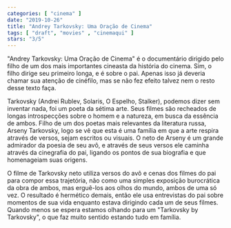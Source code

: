```yaml
---
categories: [ "cinema" ]
date: "2019-10-26"
title: "Andrey Tarkovsky: Uma Oração de Cinema"
tags: [ "draft", "movies" , "cinemaqui" ]
stars: "3/5"
---
```

"Andrey Tarkovsky: Uma Oração de Cinema" é o documentário dirigido pelo filho de um dos mais importantes cineasta da história do cinema. Sim, o filho dirige seu primeiro longa, e é sobre o pai. Apenas isso já deveria chamar sua atenção de cinéfilo, mas se não fez efeito talvez nem o resto desse texto faça.

Tarkovsky (Andrei Rublev, Solaris, O Espelho, Stalker), podemos dizer sem inventar nada, foi um poeta da sétima arte. Seus filmes são recheados de longas introspecções sobre o homem e a natureza, em busca da essência de ambos. Filho de um dos poetas mais relevantes da literatura russa, Arseny Tarkovsky, logo se vê que esta é uma família em que a arte respira através de versos, sejam escritos ou visuais. O neto de Arseny é um grande admirador da poesia de seu avô, e através de seus versos ele caminha através da cinegrafia do pai, ligando os pontos de sua biografia e que homenageiam suas origens.

O filme de Tarkovsky neto utiliza versos do avô e cenas dos filmes do pai para compor essa trajetória, não como uma simples exposição burocrática da obra de ambos, mas erguê-los aos olhos do mundo, ambos de uma só vez. O resultado é hermético demais, então ele usa entrevistas do pai sobre momentos de sua vida enquanto estava dirigindo cada um de seus filmes. Quando menos se espera estamos olhando para um "Tarkovsky by Tarkovsky", o que faz muito sentido estando tudo em família.
